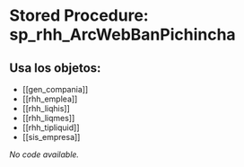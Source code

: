 # Stored Procedure: sp_rhh_ArcWebBanPichincha

## Usa los objetos:
- [[gen_compania]]
- [[rhh_emplea]]
- [[rhh_liqhis]]
- [[rhh_liqmes]]
- [[rhh_tipliquid]]
- [[sis_empresa]]

*No code available.*
